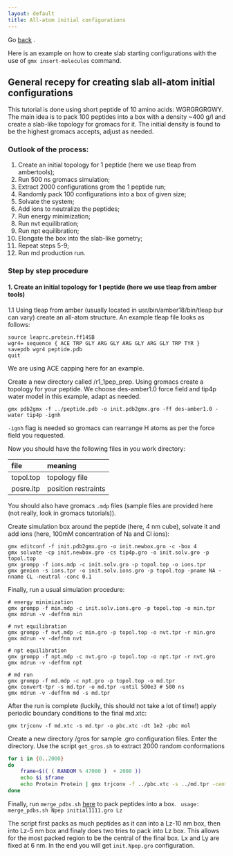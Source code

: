 ```yaml
---
layout: default
title: All-atom initial configurations
---
```


Go [back](./) .

Here is an example on how to create slab starting configurations with the use of ```gmx insert-molecules``` command.

## General recepy for creating slab all-atom initial configurations 

This tutorial is done using short peptide of 10 amino acids: WGRGRGRGWY. The main idea is to pack 100 peptides into a box with a density ~400 g/l and create a slab-like topology for gromacs for it. The initial density is found to be the highest gromacs accepts, adjust as needed.

### Outlook of the process:

1. Create an initial topology for 1 peptide (here we use tleap from ambertools);
2. Run 500 ns gromacs simulation;
3. Extract 2000 configurations grom the 1 peptide run;
4. Randomly pack 100 configurations into a box of given size;
5. Solvate the system;
6. Add ions to neutralize the peptides;
7. Run energy minimization;
8. Run nvt equilibration;
9. Run npt equilibration;
10. Elongate the box into the slab-like gometry;
11. Repeat steps 5-9;
12. Run md production run.
    
### Step by step procedure

#### 1. Create an initial topology for 1 peptide (here we use tleap from amber tools)
   1.1 Using tleap from amber (usually located in usr/bin/amber18/bin/tleap bur can vary) create an all-atom structure. An example tleap file looks as follows:

```
source leaprc.protein.ff14SB
wgr4= sequence { ACE TRP GLY ARG GLY ARG GLY ARG GLY TRP TYR }
savepdb wgr4 peptide.pdb 
quit
```

We are using ACE capping here for an example. 

Create a new directory called /r1_1pep_prep. Using gromacs create a topology for your peptide. We choose des-amber1.0 force field and tip4p water model in this example, adapt as needed.

```
gmx pdb2gmx -f ../peptide.pdb -o init.pdb2gmx.gro -ff des-amber1.0 -water tip4p -ignh
```

```-ignh``` flag is needed so gromacs can rearrange H atoms as per the force field you requested.

Now you should have the following files in you work directory:

| file        | meaning            |
|:------------|:-------------------|
| topol.top   | topology file      |
| posre.itp   | position restraints|

You should also have gromacs ```.mdp``` files (sample files are provided here (not really, look in gromacs tutorials)).

Create simulation box around the peptide (here, 4 nm cube), solvate it and add ions (here, 100mM concentration of Na and Cl ions):
```
gmx editconf -f init.pdb2gmx.gro -o init.newbox.gro -c -box 4
gmx solvate -cp init.newbox.gro -cs tip4p.gro -o init.solv.gro -p topol.top
gmx grompp -f ions.mdp -c init.solv.gro -p topol.top -o ions.tpr
gmx genion -s ions.tpr -o init.solv.ions.gro -p topol.top -pname NA -nname CL -neutral -conc 0.1
```

Finally, run a usual simulation procedure:
```
# energy minimization
gmx grompp -f min.mdp -c init.solv.ions.gro -p topol.top -o min.tpr
gmx mdrun -v -deffnm min

# nvt equilibration
gmx grompp -f nvt.mdp -c min.gro -p topol.top -o nvt.tpr -r min.gro
gmx mdrun -v -deffnm nvt

# npt equilibration
gmx grompp -f npt.mdp -c nvt.gro -p topol.top -o npt.tpr -r nvt.gro
gmx mdrun -v -deffnm npt

# md run
gmx grompp -f md.mdp -c npt.gro -p topol.top -o md.tpr
gmx convert-tpr -s md.tpr -o md.tpr -until 500e3 # 500 ns
gmx mdrun -v -deffnm md -s md.tpr 
```

After the run is complete (luckily, this should not take a lot of time!) apply periodic boundary conditions to the final md.xtc:

``` gmx trjconv -f md.xtc -s md.tpr -o pbc.xtc -dt 1e2 -pbc mol ```

Create a new directory /gros for sample .gro configuration files. Enter the directory. Use the script ```get_gros.sh``` to extract 2000 random conformations
```bash 
for i in {0..2000}
do
	frame=$(( ( RANDOM % 47000 )  + 2000 ))
	echo $i $frame
	echo Protein Protein | gmx trjconv -f ../pbc.xtc -s ../md.tpr -center -o initial${frame}.gro -dump $frame -pbc mol
done
```
Finally, run ```merge_pdbs.sh``` [here](./merge_pdbs.md) to pack peptides into a box. 
``` usage: merge_pdbs.sh Npep initial1111.gro Lz```

The script first packs as much peptides as it can into a Lz-10 nm box, then into Lz-5 nm box and finaly does two tries to pack into Lz box. This allows for the most packed region to be the central of the final box. Lx and Ly are fixed at 6 nm. In the end you will get ```init.Npep.gro``` configuration.

